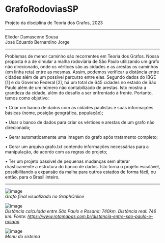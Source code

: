 # GrafoRodoviasSP
Projeto da disciplina de Teoria dos Grafos, 2023  

---

Elieder Damasceno Sousa  
José Eduardo Bernardino Jorge  

---

Problemas de menor caminho são recorrentes em Teoria dos Grafos. Nossa proposta é a de simular a malha rodoviária de São Paulo utilizando um grafo não direcionado, onde os vértices são as cidades e as arestas os caminhos (em linha reta) entre as mesmas. Assim, podemos verificar a distância entre cidades além de um possível percurso entre elas. Segundo dados do IBGE [1] e do Governo Federal [2], há um total de 645 cidades no estado de São Paulo além de um número não contabilizado de arestas. Isto mostra a grandeza da cidade, além do desafio a ser enfrentado à frente. Portanto, temos como objetivo: 

•	Criar um banco de dados com as cidades paulistas e suas informações básicas (nome, posição geográfica, população);  

•	Usar o banco de dados para criar os vértices e arestas de um grafo não direcionado;  

•	Gerar automaticamente uma imagem do grafo após tratamento completo;  

•	Gerar um arquivo grafo.txt contendo informações necessárias para a manipulação, de acordo com as regras do projeto;  

•	Ter um projeto passível de pequenas mudanças sem alterar drasticamente a estrutura do banco de dados. Isto torna o projeto escalável, possibilitando a expansão da malha para outros estados de forma fácil, ou então, para o Brasil inteiro.  
  
---  
  

![image](https://user-images.githubusercontent.com/16262291/227611147-a216d012-a861-4615-816a-d608aed2d284.png)  
_Grafo final visualizado no GraphOnline_  

  
![image](https://user-images.githubusercontent.com/16262291/227611579-9e70deab-c620-465f-9387-1029c3046c47.png)  
_Distância calculada entre São Paulo e Rosana: 740km. Distância real: 746 km. Fonte: https://www.rotamapas.com.br/distancia-entre-sao-paulo-e-rosana_  
  
  

![image](https://user-images.githubusercontent.com/16262291/227611405-960dc176-9b8e-4bb0-85e1-0237618fa406.png)  
_Menu do sistema_  
